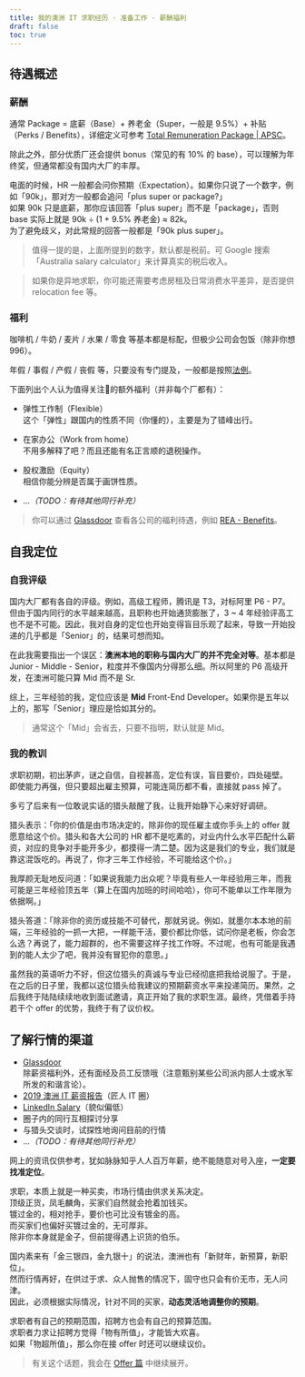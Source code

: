 ```yaml
---
title: 我的澳洲 IT 求职经历 · 准备工作 · 薪酬福利
draft: false
toc: true
---
```


## 待遇概述

### 薪酬

通常 Package = 底薪（Base）+ 养老金（Super，一般是 9.5%）+ 补贴（Perks / Benefits），详细定义可参考 [Total Remuneration Package | APSC](https://www.apsc.gov.au/total-remuneration-package)。

除此之外，部分优质厂还会提供 bonus（常见的有 10% 的 base），可以理解为年终奖，但通常都没有国内大厂的丰厚。

电面的时候，HR 一般都会问你预期（Expectation）。如果你只说了一个数字，例如「90k」，那对方一般都会追问「plus super or package?」  
如果 90k 只是底薪，那你应该回答「plus super」而不是「package」，否则 base 实际上就是 90k ÷ (1 + 9.5% 养老金) ≈ 82k。  
为了避免歧义，对此常规的回答一般都是「90k plus super」。

> 值得一提的是，上面所提到的数字，默认都是税前。可 Google 搜索「Australia salary calculator」来计算真实的税后收入。

> 如果你是异地求职，你可能还需要考虑房租及日常消费水平差异，是否提供 relocation fee 等。

### 福利

咖啡机 / 牛奶 / 麦片 / 水果 / 零食 等基本都是标配，但极少公司会包饭（除非你想 996）。

年假 / 事假 / 产假 / 丧假 等，只要没有专门提及，一般都是按照[法例](https://www.fairwork.gov.au/leave)。

下面列出个人认为值得关注的额外福利（并非每个厂都有）：

* 弹性工作制（Flexible）  
  这个「弹性」跟国内的性质不同（你懂的），主要是为了错峰出行。

* 在家办公（Work from home）  
  不用多解释了吧？而且还能有名正言顺的退税操作。

* 股权激励（Equity）  
  相信你能分辨是否属于画饼性质。

* ...*（TODO：有待其他同行补充）*

> 你可以通过 [Glassdoor](https://www.glassdoor.com.au) 查看各公司的福利待遇，例如 [REA - Benefits](https://www.glassdoor.com.au/Benefits/REA-Group-Australia-Benefits-EI_IE324527.0,9_IL.10,19_IN16.htm)。

## 自我定位

### 自我评级

国内大厂都有各自的评级。例如，高级工程师，腾讯是 T3，对标阿里 P6 - P7。但由于国内同行的水平越来越高，且职称也开始通货膨胀了，3 ~ 4 年经验评高工也不是不可能。因此，我对自身的定位也开始变得盲目乐观了起来，导致一开始投递的几乎都是「Senior」的，结果可想而知。

在此我需要指出一个误区：**澳洲本地的职称与国内大厂的并不完全对等**。基本都是 Junior - Middle - Senior，粒度并不像国内分得那么细。所以阿里的 P6 高级开发，在澳洲可能只算 Mid 而不是 Sr.

综上，三年经验的我，定位应该是 **Mid** Front-End Developer。如果你是五年以上的，那写「Senior」理应是恰如其分的。

> 通常这个「Mid」会省去，只要不指明，默认就是 Mid。

### 我的教训

求职初期，初出茅庐，谜之自信，自视甚高，定位有误，盲目要价，四处碰壁。  
即使能力再强，但只要超出雇主预算，可能连简历都不看，直接就 pass 掉了。

多亏了后来有一位敢说实话的猎头敲醒了我，让我开始静下心来好好调研。

猎头表示：「你的价值是由市场决定的，除非你的现任雇主或你手头上的 offer 就愿意给这个价。猎头和各大公司的 HR 都不是吃素的，对业内什么水平匹配什么薪资，对应的竞争对手能开多少，都摸得一清二楚。因为这是我们的专业，我们就是靠这混饭吃的。再说了，你才三年工作经验，不可能给这个价。」

我厚颜无耻地反问道：「如果说我能力出众呢？毕竟有些人一年经验用三年，而我可能是三年经验顶五年（算上在国内加班的时间哈哈），你可不能单以工作年限为依据啊。」

猎头答道：「除非你的资历或技能不可替代，那就另说。例如，就墨尔本本地的前端，三年经验的一抓一大把，一样能干活，要价都比你低，试问你是老板，你会怎么选？再说了，能力超群的，也不需要这样子找工作呀。不过呢，也有可能是我遇到的能人太少了吧，我并没有冒犯你的意思。」

虽然我的英语听力不好，但这位猎头的真诚与专业已经彻底把我给说服了。于是，在之后的日子里，我都以这位猎头给我建议的预期薪资水平来投递简历。果然，之后我终于陆陆续续地收到面试邀请，真正开始了我的求职生涯。最终，凭借着手持若干个 offer 的优势，我终于有了议价权。

## 了解行情的渠道

* [Glassdoor](https://www.glassdoor.com.au)  
  除薪资福利外，还有面经及员工反馈哦（注意甄别某些公司派内部人士或水军所发的和谐言论）。
* [2019 澳洲 IT 薪资报告](https://zhuanlan.zhihu.com/p/64528136)（匠人 IT 圈）
* [LinkedIn Salary](https://www.linkedin.com/salary)（貌似偏低）
* 圈子内的同行互相探讨分享
* 与猎头交谈时，试探性地询问目前的行情
* ...*（TODO：有待其他同行补充）*

网上的资讯仅供参考，犹如脉脉知乎人人百万年薪，绝不能随意对号入座，**一定要找准定位**。

求职，本质上就是一种买卖，市场行情由供求关系决定。  
顶级正货，凤毛麟角，买家们自然就会抢着加钱买。  
镀过金的，相对抢手，要价也可比没有镀金的高。  
而买家们也偏好买镀过金的，无可厚非。  
除非你本身就是金子，但前提得遇上识货的伯乐。

国内素来有「金三银四，金九银十」的说法，澳洲也有「新财年，新预算，新职位」。  
然而行情再好，在供过于求、众人抛售的情况下，固守也只会有价无市，无人问津。  
因此，必须根据实际情况，针对不同的买家，**动态灵活地调整你的预期**。

求职者有自己的预期范围，招聘方也会有自己的预算范围。  
求职者力求让招聘方觉得「物有所值」，才能皆大欢喜。  
如果「物超所值」，那么你在接 offer 时还可以继续议价。  

> 有关这个话题，我会在 [Offer 篇](TODO:link) 中继续展开。
